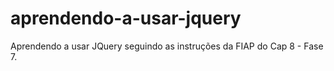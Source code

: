 # aprendendo-a-usar-jquery
Aprendendo a usar JQuery seguindo as instruções da FIAP do Cap 8 - Fase 7.
